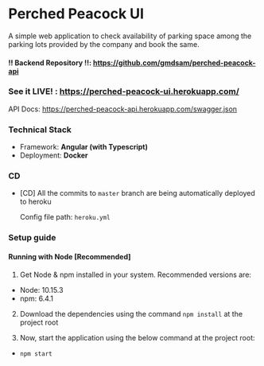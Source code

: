 # Perched Peacock UI

A simple web application to check availability of parking space among the parking lots provided by the company and book the same.

#### !! Backend Repository !!: https://github.com/gmdsam/perched-peacock-api

### See it LIVE! : https://perched-peacock-ui.herokuapp.com/

API Docs: https://perched-peacock-api.herokuapp.com/swagger.json

### Technical Stack

- Framework: **Angular (with Typescript)**
- Deployment: **Docker**

### CD

- [CD] All the commits to `master` branch are being automatically deployed to heroku

    Config file path: `heroku.yml`

### Setup guide

#### Running with Node [Recommended]

1. Get Node & npm installed in your system. Recommended versions are:

- Node: 10.15.3
- npm: 6.4.1

2. Download the dependencies using the command `npm install` at the project root

3. Now, start the application using the below command at the project root:

- `npm start`
